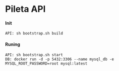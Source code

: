 # Pileta API

#### Init
```
API: sh bootstrap.sh build
```

#### Runing
```
API: sh bootstrap.sh start
DB: docker run -d -p 5432:3306 --name mysql_db -e MYSQL_ROOT_PASSWORD=root mysql:latest
```
